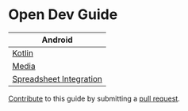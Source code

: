 # Open Dev Guide 

| Android |
|-------------|
|[Kotlin](android/kotlin.md)|
|[Media](android/media.md)|
|[Spreadsheet Integration](android/spreadsheet-integration.md)|

[Contribute](https://github.com/AdamSHurwitz/app-dev-guide) to this guide by submitting a [pull request](https://github.com/AdamSHurwitz/open-dev-guide/pulls).
